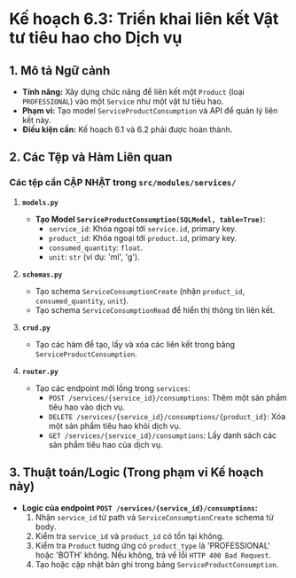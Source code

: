 # Kế hoạch 6.3: Triển khai liên kết Vật tư tiêu hao cho Dịch vụ

## 1. Mô tả Ngữ cảnh

- **Tính năng:** Xây dựng chức năng để liên kết một `Product` (loại `PROFESSIONAL`) vào một `Service` như một vật tư tiêu hao.
- **Phạm vi:** Tạo model `ServiceProductConsumption` và API để quản lý liên kết này.
- **Điều kiện cần:** Kế hoạch 6.1 và 6.2 phải được hoàn thành.

## 2. Các Tệp và Hàm Liên quan

### Các tệp cần CẬP NHẬT trong `src/modules/services/`

1.  **`models.py`**
    - **Tạo Model `ServiceProductConsumption(SQLModel, table=True)`**:
        - `service_id`: Khóa ngoại tới `service.id`, primary key.
        - `product_id`: Khóa ngoại tới `product.id`, primary key.
        - `consumed_quantity`: `float`.
        - `unit`: `str` (ví dụ: 'ml', 'g').

2.  **`schemas.py`**
    - Tạo schema `ServiceConsumptionCreate` (nhận `product_id`, `consumed_quantity`, `unit`).
    - Tạo schema `ServiceConsumptionRead` để hiển thị thông tin liên kết.

3.  **`crud.py`**
    - Tạo các hàm để tạo, lấy và xóa các liên kết trong bảng `ServiceProductConsumption`.

4.  **`router.py`**
    - Tạo các endpoint mới lồng trong `services`:
        - `POST /services/{service_id}/consumptions`: Thêm một sản phẩm tiêu hao vào dịch vụ.
        - `DELETE /services/{service_id}/consumptions/{product_id}`: Xóa một sản phẩm tiêu hao khỏi dịch vụ.
        - `GET /services/{service_id}/consumptions`: Lấy danh sách các sản phẩm tiêu hao của dịch vụ.

## 3. Thuật toán/Logic (Trong phạm vi Kế hoạch này)

- **Logic của endpoint `POST /services/{service_id}/consumptions`:**
  1.  Nhận `service_id` từ path và `ServiceConsumptionCreate` schema từ body.
  2.  Kiểm tra `service_id` và `product_id` có tồn tại không.
  3.  Kiểm tra `Product` tương ứng có `product_type` là 'PROFESSIONAL' hoặc 'BOTH' không. Nếu không, trả về lỗi `HTTP 400 Bad Request`.
  4.  Tạo hoặc cập nhật bản ghi trong bảng `ServiceProductConsumption`.
